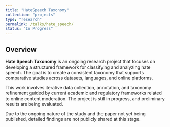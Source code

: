 ```yaml
---
title: "HateSpeech Taxonomy" 
collection: "projects"
type: "research" 
permalink: /talks/hate_speech/ 
status: "In Progress" 
--- 
```


## Overview 
**Hate Speech Taxonomy** is an ongoing research project that focuses on developing a structured framework for classifying and analyzing hate speech. The goal is to create a consistent taxonomy that supports comparative studies across datasets, languages, and online platforms. 

This work involves iterative data collection, annotation, and taxonomy refinement guided by current academic and regulatory frameworks related to online content moderation. The project is still in progress, and preliminary results are being evaluated. 

Due to the ongoing nature of the study and the paper not yet being published, detailed findings are not publicly shared at this stage.
